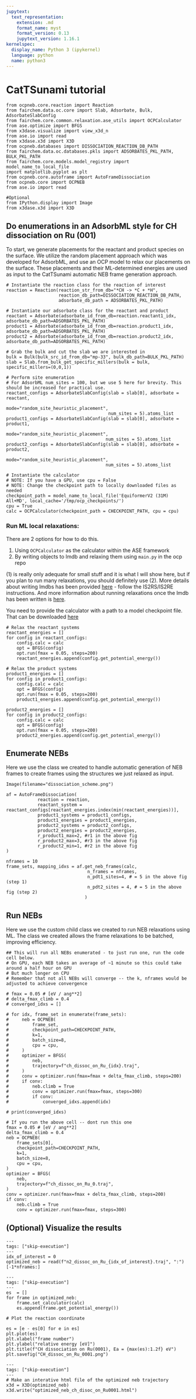 ```yaml
---
jupytext:
  text_representation:
    extension: .md
    format_name: myst
    format_version: 0.13
    jupytext_version: 1.16.1
kernelspec:
  display_name: Python 3 (ipykernel)
  language: python
  name: python3
---
```


# CatTSunami tutorial

```{code-cell} ipython3
from ocpneb.core.reaction import Reaction
from fairchem.data.oc.core import Slab, Adsorbate, Bulk, AdsorbateSlabConfig
from fairchem.core.common.relaxation.ase_utils import OCPCalculator
from ase.optimize import BFGS
from x3dase.visualize import view_x3d_n
from ase.io import read
from x3dase.x3d import X3D
from ocpneb.databases import DISSOCIATION_REACTION_DB_PATH
from fairchem.data.oc.databases.pkls import ADSORBATES_PKL_PATH, BULK_PKL_PATH
from fairchem.core.models.model_registry import model_name_to_local_file
import matplotlib.pyplot as plt
from ocpneb.core.autoframe import AutoFrameDissociation
from ocpneb.core import OCPNEB
from ase.io import read

#Optional
from IPython.display import Image
from x3dase.x3d import X3D 
```

## Do enumerations in an AdsorbML style for CH dissociation on Ru (001)

To start, we generate placements for the reactant and product species on the surface. We utilize the random placement approach which was developed for AdsorbML, and use an OCP model to relax our placements on the surface. These placements and their ML-determined energies are used as input to the CatTSunami automatic NEB frame generation approach.


```{code-cell} ipython3
# Instantiate the reaction class for the reaction of interest
reaction = Reaction(reaction_str_from_db="*CH -> *C + *H",
                    reaction_db_path=DISSOCIATION_REACTION_DB_PATH,
                    adsorbate_db_path = ADSORBATES_PKL_PATH)

# Instantiate our adsorbate class for the reactant and product
reactant = Adsorbate(adsorbate_id_from_db=reaction.reactant1_idx, adsorbate_db_path=ADSORBATES_PKL_PATH)
product1 = Adsorbate(adsorbate_id_from_db=reaction.product1_idx, adsorbate_db_path=ADSORBATES_PKL_PATH)
product2 = Adsorbate(adsorbate_id_from_db=reaction.product2_idx, adsorbate_db_path=ADSORBATES_PKL_PATH)

# Grab the bulk and cut the slab we are interested in
bulk = Bulk(bulk_src_id_from_db="mp-33", bulk_db_path=BULK_PKL_PATH)
slab = Slab.from_bulk_get_specific_millers(bulk = bulk, specific_millers=(0,0,1))

# Perform site enumeration
# For AdsorbML num_sites = 100, but we use 5 here for brevity. This should be increased for practical use.
reactant_configs = AdsorbateSlabConfig(slab = slab[0], adsorbate = reactant,
                                       mode="random_site_heuristic_placement",
                                       num_sites = 5).atoms_list
product1_configs = AdsorbateSlabConfig(slab = slab[0], adsorbate = product1,
                                      mode="random_site_heuristic_placement",
                                      num_sites = 5).atoms_list
product2_configs = AdsorbateSlabConfig(slab = slab[0], adsorbate = product2,
                                      mode="random_site_heuristic_placement",
                                      num_sites = 5).atoms_list
```

```{code-cell} ipython3
# Instantiate the calculator
# NOTE: If you have a GPU, use cpu = False
# NOTE: Change the checkpoint path to locally downloaded files as needed
checkpoint_path = model_name_to_local_file('EquiformerV2 (31M) All+MD', local_cache='/tmp/ocp_checkpoints/')
cpu = True
calc = OCPCalculator(checkpoint_path = CHECKPOINT_PATH, cpu = cpu)
```

### Run ML local relaxations:

There are 2 options for how to do this.
 1. Using `OCPCalculator` as the calculator within the ASE framework
 2. By writing objects to lmdb and relaxing them using `main.py` in the ocp repo
 
(1) is really only adequate for small stuff and it is what I will show here, but if you plan to run many relaxations, you should definitely use (2). More details about writing lmdbs has been provided [here](https://github.com/Open-Catalyst-Project/ocp/blob/main/tutorials/lmdb_dataset_creation.ipynb) - follow the IS2RS/IS2RE instructions. And more information about running relaxations once the lmdb has been written is [here](https://github.com/Open-Catalyst-Project/ocp/blob/main/TRAIN.md#initial-structure-to-relaxed-structure-is2rs).

You need to provide the calculator with a path to a model checkpoint file. That can be downloaded [here](https://github.com/Open-Catalyst-Project/ocp/blob/main/MODELS.md)

```{code-cell} ipython3
# Relax the reactant systems
reactant_energies = []
for config in reactant_configs:
    config.calc = calc
    opt = BFGS(config)
    opt.run(fmax = 0.05, steps=200)
    reactant_energies.append(config.get_potential_energy())

# Relax the product systems
product1_energies = []
for config in product1_configs:
    config.calc = calc
    opt = BFGS(config)
    opt.run(fmax = 0.05, steps=200)
    product1_energies.append(config.get_potential_energy())

product2_energies = []
for config in product2_configs:
    config.calc = calc
    opt = BFGS(config)
    opt.run(fmax = 0.05, steps=200)
    product2_energies.append(config.get_potential_energy())
```

## Enumerate NEBs
Here we use the class we created to handle automatic generation of NEB frames to create frames using the structures we just relaxed as input.

```{code-cell} ipython3
Image(filename="dissociation_scheme.png")
```

```{code-cell} ipython3
af = AutoFrameDissociation(
            reaction = reaction,
            reactant_system = reactant_configs[reactant_energies.index(min(reactant_energies))],
            product1_systems = product1_configs,
            product1_energies = product1_energies,
            product2_systems = product2_configs,
            product2_energies = product2_energies,
            r_product1_max=2, #r1 in the above fig
            r_product2_max=3, #r3 in the above fig
            r_product2_min=1, #r2 in the above fig
)

nframes = 10
frame_sets, mapping_idxs = af.get_neb_frames(calc,
                               n_frames = nframes,
                               n_pdt1_sites=4, # = 5 in the above fig (step 1)
                               n_pdt2_sites = 4, # = 5 in the above fig (step 2)
                              )
```

## Run NEBs
Here we use the custom child class we created to run NEB relaxations using ML. The class we created allows the frame relaxations to be batched, improving efficiency.

```{code-cell} ipython3
## This will run all NEBs enumerated - to just run one, run the code cell below.
# On GPU, each NEB takes an average of ~1 minute so this could take around a half hour on GPU
# But much longer on CPU
# Remember that not all NEBs will converge -- the k, nframes would be adjusted to achieve convergence

# fmax = 0.05 # [eV / ang**2]
# delta_fmax_climb = 0.4
# converged_idxs = []

# for idx, frame_set in enumerate(frame_sets):
#     neb = OCPNEB(
#         frame_set,
#         checkpoint_path=CHECKPOINT_PATH,
#         k=1,
#         batch_size=8,
#         cpu = cpu,
#     )
#     optimizer = BFGS(
#         neb,
#         trajectory=f"ch_dissoc_on_Ru_{idx}.traj",
#     )
#     conv = optimizer.run(fmax=fmax + delta_fmax_climb, steps=200)
#     if conv:
#         neb.climb = True
#         conv = optimizer.run(fmax=fmax, steps=300)
#         if conv:
#             converged_idxs.append(idx)
            
# print(converged_idxs)
```

```{code-cell} ipython3
# If you run the above cell -- dont run this one
fmax = 0.05 # [eV / ang**2]
delta_fmax_climb = 0.4
neb = OCPNEB(
    frame_sets[0],
    checkpoint_path=CHECKPOINT_PATH,
    k=1,
    batch_size=8,
    cpu = cpu,
)
optimizer = BFGS(
    neb,
    trajectory=f"ch_dissoc_on_Ru_0.traj",
)
conv = optimizer.run(fmax=fmax + delta_fmax_climb, steps=200)
if conv:
    neb.climb = True
    conv = optimizer.run(fmax=fmax, steps=300)
```

## (Optional) Visualize the results

```{code-cell} ipython3
---
tags: ["skip-execution"]
---
idx_of_interest = 0
optimized_neb = read(f"n2_dissoc_on_Ru_{idx_of_interest}.traj", ":")[-1*nframes:]
```

```{code-cell} ipython3
---
tags: ["skip-execution"]
---
es  = []
for frame in optimized_neb:
    frame.set_calculator(calc)
    es.append(frame.get_potential_energy())

# Plot the reaction coordinate

es = [e - es[0] for e in es]
plt.plot(es)
plt.xlabel("frame number")
plt.ylabel("relative energy [eV]")
plt.title(f"CH dissociation on Ru(0001), Ea = {max(es):1.2f} eV")
plt.savefig("CH_dissoc_on_Ru_0001.png")
```

```{code-cell} ipython3
---
tags: ["skip-execution"]
---
# Make an interative html file of the optimized neb trajectory
x3d = X3D(optimized_neb)
x3d.write("optimized_neb_ch_disoc_on_Ru0001.html")
```
